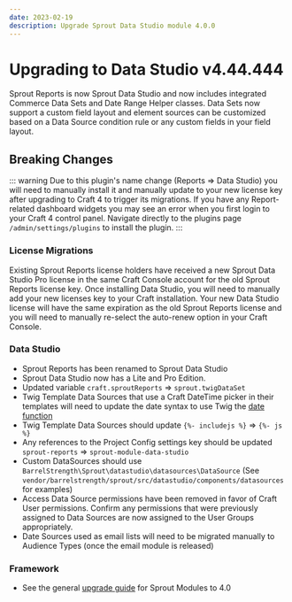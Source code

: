 ```yaml
---
date: 2023-02-19
description: Upgrade Sprout Data Studio module 4.0.0
---
```


# Upgrading to Data Studio v4.44.444

Sprout Reports is now Sprout Data Studio and now includes integrated Commerce Data Sets and Date Range Helper classes. Data Sets now support a custom field layout and element sources can be customized based on a Data Source condition rule or any custom fields in your field layout.

## Breaking Changes

::: warning
Due to this plugin's name change (Reports => Data Studio) you will need to manually install it and manually update to your new license key after upgrading to Craft 4 to trigger its migrations. If you have any Report-related dashboard widgets you may see an error when you first login to your Craft 4 control panel. Navigate directly to the plugins page `/admin/settings/plugins` to install the plugin.
:::

### License Migrations

Existing Sprout Reports license holders have received a new Sprout Data Studio Pro license in the same Craft Console account for the old Sprout Reports license key. Once installing Data Studio, you will need to manually add your new licenses key to your Craft installation. Your new Data Studio license will have the same expiration as the old Sprout Reports license and you will need to manually re-select the auto-renew option in your Craft Console.

### Data Studio

- Sprout Reports has been renamed to Sprout Data Studio
- Sprout Data Studio now has a Lite and Pro Edition.
- Updated variable `craft.sproutReports` => `sprout.twigDataSet`
- Twig Template Data Sources that use a Craft DateTime picker in their templates will need to update the date syntax to use Twig the [date function](https://craftcms.com/docs/4.x/upgrade.html#template-functions)
- Twig Template Data Sources should update `{%- includejs %}` => `{%- js %}`
- Any references to the Project Config settings key should be updated `sprout-reports` => `sprout-module-data-studio`
- Custom DataSources should use `BarrelStrength\Sprout\datastudio\datasources\DataSource` (See `vendor/barrelstrength/sprout/src/datastudio/components/datasources` for examples)
- Access Data Source permissions have been removed in favor of Craft User permissions. Confirm any permissions that were previously assigned to Data Sources are now assigned to the User Groups appropriately.
- Date Sources used as email lists will need to be migrated manually to Audience Types (once the email module is released)

### Framework

- See the general [upgrade guide][#400-framework] for Sprout Modules to 4.0

[#400-framework]: ../updates/4.0.0-framework.md
